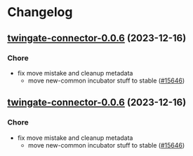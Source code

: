 # Changelog



## [twingate-connector-0.0.6](https://github.com/truecharts/charts/compare/twingate-connector-0.0.5...twingate-connector-0.0.6) (2023-12-16)

### Chore

- fix move mistake and cleanup metadata
  - move new-common incubator stuff to stable ([#15646](https://github.com/truecharts/charts/issues/15646))
  
  


## [twingate-connector-0.0.6](https://github.com/truecharts/charts/compare/twingate-connector-0.0.5...twingate-connector-0.0.6) (2023-12-16)

### Chore

- fix move mistake and cleanup metadata
  - move new-common incubator stuff to stable ([#15646](https://github.com/truecharts/charts/issues/15646))
  
  